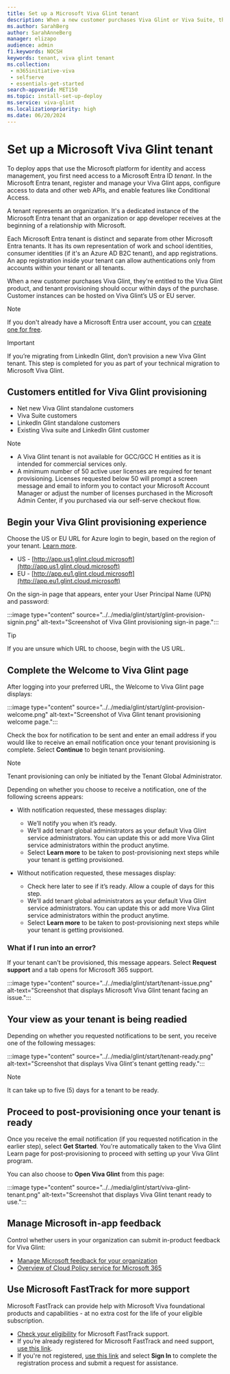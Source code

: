 ```yaml
---
title: Set up a Microsoft Viva Glint tenant
description: When a new customer purchases Viva Glint or Viva Suite, they're entitled to the Viva Glint product, and tenant provisioning should occur within days. 
ms.author: SarahBerg
author: SarahAnneBerg
manager: elizapo
audience: admin
f1.keywords: NOCSH
keywords: tenant, viva glint tenant
ms.collection: 
 - m365initiative-viva
 - selfserve
 - essentials-get-started
search-appverid: MET150
ms.topic: install-set-up-deploy
ms.service: viva-glint
ms.localizationpriority: high
ms.date: 06/20/2024
---
```


# Set up a Microsoft Viva Glint tenant

To deploy apps that use the Microsoft platform for identity and access management, you first need access to a Microsoft Entra ID *tenant*. In the Microsoft Entra tenant, register and manage your Viva Glint apps, configure access to data and other web APIs, and enable features like Conditional Access. 

A tenant represents an organization. It's a dedicated instance of the Microsoft Entra tenant that an organization or app developer receives at the beginning of a relationship with Microsoft. 

Each Microsoft Entra tenant is distinct and separate from other Microsoft Entra tenants. It has its own representation of work and school identities, consumer identities (if it's an Azure AD B2C tenant), and app registrations. An app registration inside your tenant can allow authentications only from accounts within your tenant or all tenants. 

When a new customer purchases Viva Glint, they're entitled to the Viva Glint product, and tenant provisioning should occur within days of the purchase. Customer instances can be hosted on Viva Glint’s US or EU server. 

> [!NOTE]
> If you don't already have a Microsoft Entra user account, you can [create one for free](https://azure.microsoft.com/free/?WT.mc_id=A261C142F).

> [!IMPORTANT]
> If you’re migrating from LinkedIn Glint, don’t provision a new Viva Glint tenant. This step is completed for you as part of your technical migration to Microsoft Viva Glint.

## Customers entitled for Viva Glint provisioning 

- Net new Viva Glint standalone customers
- Viva Suite customers
- LinkedIn Glint standalone customers
- Existing Viva suite and LinkedIn Glint customer

> [!NOTE]
>
> - A Viva Glint tenant is not available for GCC/GCC H entities as it is intended for commercial services only.
> - A minimum number of 50 active user licenses are required for tenant provisioning. Licenses requested below 50 will prompt a screen message and email to inform you to contact your Microsoft Account Manager or adjust the number of licenses purchased in the Microsoft Admin Center, if you purchased via our self-serve checkout flow. 

## Begin your Viva Glint provisioning experience

Choose the US or EU URL for Azure login to begin, based on the region of your tenant. [Learn more](/microsoft-365/enterprise/m365-dr-workload-other?view=o365-worldwide#viva-glint&preserve-view=true).

- US - [http://app.us1.glint.cloud.microsoft](http://app.us1.glint.cloud.microsoft)
- EU - [http://app.eu1.glint.cloud.microsoft](http://app.eu1.glint.cloud.microsoft)

On the sign-in page that appears, enter your User Principal Name (UPN) and password:

:::image type="content" source="../../media/glint/start/glint-provision-signin.png" alt-text="Screenshot of Viva Glint provisioning sign-in page.":::

>[!TIP]
> If you are unsure which URL to choose, begin with the US URL.

## Complete the Welcome to Viva Glint page

After logging into your preferred URL, the Welcome to Viva Glint page displays: 

:::image type="content" source="../../media/glint/start/glint-provision-welcome.png" alt-text="Screenshot of Viva Glint tenant provisioning welcome page.":::

Check the box for notification to be sent and enter an email address if you would like to receive an email notification once your tenant provisioning is complete. Select **Continue** to begin tenant provisioning.

>[!NOTE]
> Tenant provisioning can only be initiated by the Tenant Global Administrator. 

Depending on whether you choose to receive a notification, one of the following screens appears: 

- With notification requested, these messages display: 
    - We’ll notify you when it’s ready.  
    - We’ll add tenant global administrators as your default Viva Glint service administrators. You can update this or add more Viva Glint service administrators within the product anytime.  
    - Select **Learn more** to be taken to post-provisioning next steps while your tenant is getting provisioned. 

- Without notification requested, these messages display: 
    - Check here later to see if it’s ready. Allow a couple of days for this step. 
    - We’ll add tenant global administrators as your default Viva Glint service administrators. You can update this or add more Viva Glint service administrators within the product anytime. 
    - Select **Learn more** to be taken to post-provisioning next steps while your tenant is getting provisioned.

### What if I run into an error?

If your tenant can't be provisioned, this message appears. Select **Request support** and a tab opens for Microsoft 365 support.

:::image type="content" source="../../media/glint/start/tenant-issue.png" alt-text="Screenshot that displays Microsoft Viva Glint tenant facing an issue.":::

## Your view as your tenant is being readied

Depending on whether you requested notifications to be sent, you receive one of the following messages: 

:::image type="content" source="../../media/glint/start/tenant-ready.png" alt-text="Screenshot that displays Viva Glint's tenant getting ready.":::

> [!NOTE]
> It can take up to five (5) days for a tenant to be ready.

## Proceed to post-provisioning once your tenant is ready

Once you receive the email notification (if you requested notification in the earlier step), select **Get Started**. You're automatically taken to the Viva Glint Learn page for post-provisioning to proceed with setting up your Viva Glint program. 

You can also choose to **Open Viva Glint** from this page:

:::image type="content" source="../../media/glint/start/viva-glint-tenant.png" alt-text="Screenshot that displays Viva Glint tenant ready to use.":::

## Manage Microsoft in-app feedback

Control whether users in your organization can submit in-product feedback for Viva Glint:

- [Manage Microsoft feedback for your organization](/microsoft-365/admin/manage/manage-feedback-ms-org)
- [Overview of Cloud Policy service for Microsoft 365](/deployoffice/admincenter/overview-cloud-policy)
  
## Use Microsoft FastTrack for more support 

Microsoft FastTrack can provide help with Microsoft Viva foundational products and capabilities - at no extra cost for the life of your eligible subscription. 

- [Check your eligibility](/microsoft-365/fasttrack/eligibility) for Microsoft FastTrack support.
- If you’re already registered for Microsoft FastTrack and need support, [use this link](https://www.microsoft.com/fasttrack/microsoft-viva).
- If you're not registered, [use this link](https://www.microsoft.com/fasttrack/microsoft-viva) and select **Sign In** to complete the registration process and submit a request for assistance.


